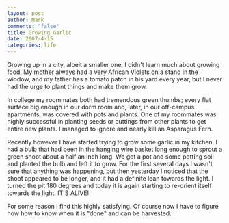 ```yaml
--- 
layout: post
author: Mark
comments: "false"
title: Growing Garlic
date: 2007-4-15
categories: life
---
```

Growing up in a city, albeit a smaller one, I didn't learn much about growing food.  My mother always had a very African Violets on a stand in the window, and my father has a tomato patch in his yard every year, but I never had the urge to plant things and make them grow.

In college my roommates both had tremendous green thumbs; every flat surface big enough in our dorm room and, later, in our off-campus apartments, was covered with pots and plants.  One of my roommates was highly successful in planting seeds or cuttings from other plants to get entire new plants. I managed to ignore and nearly kill an Asparagus Fern.

Recently however I have started trying to grow some garlic in my kitchen.  I had a bulb that had been in the hanging wire basket long enough to sprout a green shoot about a half an inch long.  We got a pot and some potting soil and planted the bulb and left it to grow.  For the first several days I wasn't sure that anything was happening, but then yesterday I noticed that the shoot appeared to be longer, and it had a definite lean towards the light.  I turned the pit 180 degrees and today it is again starting to re-orient itself towards the light.  IT'S ALIVE!

For some reason I find this highly satisfying.  Of course now I have to figure how how to know when it is "done" and can be harvested.

